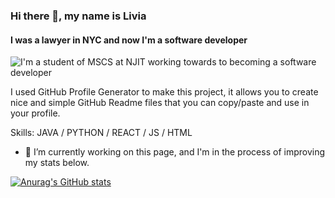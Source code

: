 ### Hi there 👋, my name is Livia
#### I was a lawyer in NYC and now I'm a software developer
![I'm a student of MSCS at NJIT working towards to becoming a software developer](https://arturssmirnovs.github.io/github-profile-readme-generator/images/banner.png)

I used GitHub Profile Generator to make this project, it allows you to create nice and simple GitHub Readme files that you can copy/paste and use in your profile.

Skills: JAVA / PYTHON / REACT / JS / HTML 

- 🔭 I’m currently working on this page, and I'm in the process of improving my stats below. 






[![Anurag's GitHub stats](https://github-readme-stats.vercel.app/api?username=livia-1212)](https://github.com/anuraghazra/github-readme-stats)

